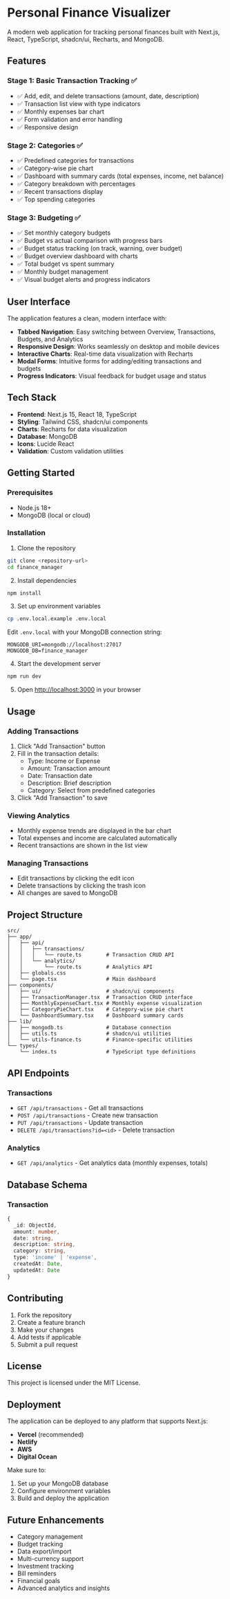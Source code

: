 # Personal Finance Visualizer

A modern web application for tracking personal finances built with Next.js, React, TypeScript, shadcn/ui, Recharts, and MongoDB.

## Features

### Stage 1: Basic Transaction Tracking ✅

- ✅ Add, edit, and delete transactions (amount, date, description)
- ✅ Transaction list view with type indicators
- ✅ Monthly expenses bar chart
- ✅ Form validation and error handling
- ✅ Responsive design

### Stage 2: Categories ✅

- ✅ Predefined categories for transactions
- ✅ Category-wise pie chart
- ✅ Dashboard with summary cards (total expenses, income, net balance)
- ✅ Category breakdown with percentages
- ✅ Recent transactions display
- ✅ Top spending categories

### Stage 3: Budgeting ✅

- ✅ Set monthly category budgets
- ✅ Budget vs actual comparison with progress bars
- ✅ Budget status tracking (on track, warning, over budget)
- ✅ Budget overview dashboard with charts
- ✅ Total budget vs spent summary
- ✅ Monthly budget management
- ✅ Visual budget alerts and progress indicators

## User Interface

The application features a clean, modern interface with:

- **Tabbed Navigation**: Easy switching between Overview, Transactions, Budgets, and Analytics
- **Responsive Design**: Works seamlessly on desktop and mobile devices
- **Interactive Charts**: Real-time data visualization with Recharts
- **Modal Forms**: Intuitive forms for adding/editing transactions and budgets
- **Progress Indicators**: Visual feedback for budget usage and status

## Tech Stack

- **Frontend**: Next.js 15, React 18, TypeScript
- **Styling**: Tailwind CSS, shadcn/ui components
- **Charts**: Recharts for data visualization
- **Database**: MongoDB
- **Icons**: Lucide React
- **Validation**: Custom validation utilities

## Getting Started

### Prerequisites

- Node.js 18+
- MongoDB (local or cloud)

### Installation

1. Clone the repository

```bash
git clone <repository-url>
cd finance_manager
```

2. Install dependencies

```bash
npm install
```

3. Set up environment variables

```bash
cp .env.local.example .env.local
```

Edit `.env.local` with your MongoDB connection string:

```
MONGODB_URI=mongodb://localhost:27017
MONGODB_DB=finance_manager
```

4. Start the development server

```bash
npm run dev
```

5. Open [http://localhost:3000](http://localhost:3000) in your browser

## Usage

### Adding Transactions

1. Click "Add Transaction" button
2. Fill in the transaction details:
   - Type: Income or Expense
   - Amount: Transaction amount
   - Date: Transaction date
   - Description: Brief description
   - Category: Select from predefined categories
3. Click "Add Transaction" to save

### Viewing Analytics

- Monthly expense trends are displayed in the bar chart
- Total expenses and income are calculated automatically
- Recent transactions are shown in the list view

### Managing Transactions

- Edit transactions by clicking the edit icon
- Delete transactions by clicking the trash icon
- All changes are saved to MongoDB

## Project Structure

```
src/
├── app/
│   ├── api/
│   │   ├── transactions/
│   │   │   └── route.ts        # Transaction CRUD API
│   │   └── analytics/
│   │       └── route.ts        # Analytics API
│   ├── globals.css
│   └── page.tsx                # Main dashboard
├── components/
│   ├── ui/                     # shadcn/ui components
│   ├── TransactionManager.tsx  # Transaction CRUD interface
│   ├── MonthlyExpenseChart.tsx # Monthly expense visualization
│   ├── CategoryPieChart.tsx    # Category-wise pie chart
│   └── DashboardSummary.tsx    # Dashboard summary cards
├── lib/
│   ├── mongodb.ts              # Database connection
│   ├── utils.ts                # shadcn/ui utilities
│   └── utils-finance.ts        # Finance-specific utilities
└── types/
    └── index.ts                # TypeScript type definitions
```

## API Endpoints

### Transactions

- `GET /api/transactions` - Get all transactions
- `POST /api/transactions` - Create new transaction
- `PUT /api/transactions` - Update transaction
- `DELETE /api/transactions?id=<id>` - Delete transaction

### Analytics

- `GET /api/analytics` - Get analytics data (monthly expenses, totals)

## Database Schema

### Transaction

```typescript
{
  _id: ObjectId,
  amount: number,
  date: string,
  description: string,
  category: string,
  type: 'income' | 'expense',
  createdAt: Date,
  updatedAt: Date
}
```

## Contributing

1. Fork the repository
2. Create a feature branch
3. Make your changes
4. Add tests if applicable
5. Submit a pull request

## License

This project is licensed under the MIT License.

## Deployment

The application can be deployed to any platform that supports Next.js:

- **Vercel** (recommended)
- **Netlify**
- **AWS**
- **Digital Ocean**

Make sure to:

1. Set up your MongoDB database
2. Configure environment variables
3. Build and deploy the application

## Future Enhancements

- Category management
- Budget tracking
- Data export/import
- Multi-currency support
- Investment tracking
- Bill reminders
- Financial goals
- Advanced analytics and insights
